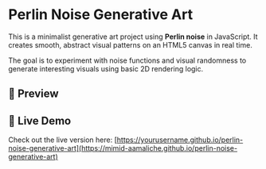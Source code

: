 

# Perlin Noise Generative Art

This is a minimalist generative art project using **Perlin noise** in JavaScript. It creates smooth, abstract visual patterns on an HTML5 canvas in real time.

The goal is to experiment with noise functions and visual randomness to generate interesting visuals using basic 2D rendering logic.

## 🎨 Preview


## 🚀 Live Demo

Check out the live version here: [https://yourusername.github.io/perlin-noise-generative-art](https://mimid-aamaliche.github.io/perlin-noise-generative-art)

